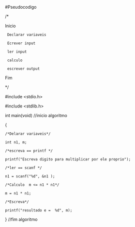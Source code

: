 #Pseudocodigo

/*

Inicio

     Declarar variaveis

     Ecrever input

     ler input

     calculo

     escrever output

Fim

*/

#include <stdio.h>

#include <stdlib.h>

int main(void) //inicio algoritmo

{

	/*Delarar variaveis*/

	int n1, m;

	/*escreva == printf */

	printf("Escreva digito para multiplicar por ele proprio");

	/*ler == scanf */

	n1 = scanf("%d", &n1 );

	/*Calculo  m <= n1 * n1*/

	m = n1 * n1;

	/*Escreva*/

	printf("resultado e =  %d", m);

}  //fim algoritmo

 
